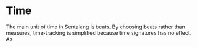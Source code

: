 # Time

The main unit of time in Sentalang is beats. By choosing beats rather than measures, time-tracking is simplified because time signatures has no effect. As 
